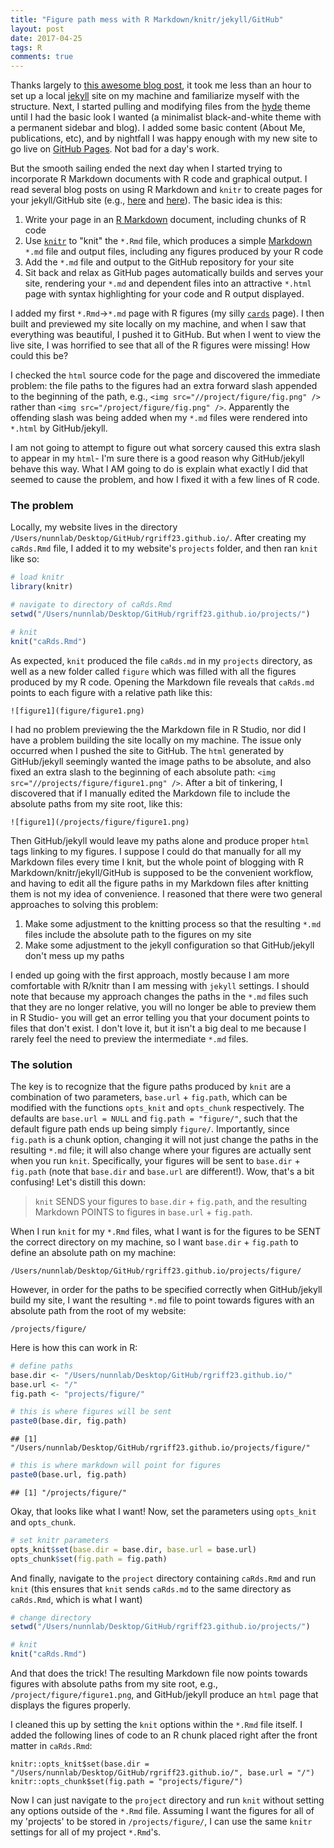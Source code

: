 ```yaml
---
title: "Figure path mess with R Markdown/knitr/jekyll/GitHub"
layout: post
date: 2017-04-25
tags: R
comments: true
---
```


Thanks largely to [this awesome blog post](http://programminghistorian.org/lessons/building-static-sites-with-jekyll-github-pages), it took me less than an hour to set up a local [jekyll](https://jekyllrb.com/) site on my machine and familiarize myself with the structure. Next, I started pulling and modifying files from the [hyde](https://github.com/poole/hyde) theme until I had the basic look I wanted (a minimalist black-and-white theme with a permanent sidebar and blog). I added some basic content (About Me, publications, etc), and by nightfall I was happy enough with my new site to go live on [GitHub Pages](https://pages.github.com/). Not bad for a day's work. 

But the smooth sailing ended the next day when I started trying to incorporate R Markdown documents with R code and graphical output. I read several blog posts on using R Markdown and `knitr` to create pages for your jekyll/GitHub site (e.g., [here](https://rgriff23.github.io/) and [here](https://nicolewhite.github.io/2015/02/07/r-blogging-with-rmarkdown-knitr-jekyll.html)). The basic idea is this: 

1. Write your page in an [R Markdown](http://rmarkdown.rstudio.com/) document, including chunks of R code
2. Use [`knitr`](https://yihui.name/knitr/) to "knit" the `*.Rmd` file, which produces a simple [Markdown](http://www.markdowntutorial.com/) `*.md` file and output files, including any figures produced by your R code
3. Add the `*.md` file and output to the GitHub repository for your site
4. Sit back and relax as GitHub pages automatically builds and serves your site, rendering your `*.md` and dependent files into an attractive `*.html` page with syntax highlighting for your code and R output displayed.

I added my first `*.Rmd`->`*.md` page with R figures (my silly [`cards`](https://rgriff23.github.io/projects/caRds) page). I then built and previewed my site locally on my machine, and when I saw that everything was beautiful, I pushed it to GitHub. But when I went to view the live site, I was horrified to see that all of the R figures were missing! How could this be?

I checked the `html` source code for the page and discovered the immediate problem: the file paths to the figures had an extra forward slash appended to the beginning of the path, e.g., `<img src="//project/figure/fig.png" />` rather than `<img src="/project/figure/fig.png" />`. Apparently the offending slash was being added when my `*.md` files were rendered into `*.html` by GitHub/jekyll. 

I am not going to attempt to figure out what sorcery caused this extra slash to appear in my `html`- I'm sure there is a good reason why GitHub/jekyll behave this way. What I AM going to do is explain what exactly I did that seemed to cause the problem, and how I fixed it with a few lines of R code.  

### The problem

Locally, my website lives in the directory `/Users/nunnlab/Desktop/GitHub/rgriff23.github.io/`. After creating my `caRds.Rmd` file, I added it to my website's `projects` folder, and then ran `knit` like so:


```r
# load knitr
library(knitr)

# navigate to directory of caRds.Rmd
setwd("/Users/nunnlab/Desktop/GitHub/rgriff23.github.io/projects/")

# knit
knit("caRds.Rmd")
```

As expected, `knit` produced the file `caRds.md` in my `projects` directory, as well as a new folder called `figure` which was filled with all the figures produced by my R code. Opening the Markdown file reveals that `caRds.md` points to each figure with a relative path like this:

```
![figure1](figure/figure1.png)
```

I had no problem previewing the the Markdown file in R Studio, nor did I have a problem building the site locally on my machine. The issue only occurred when I pushed the site to GitHub. The `html` generated by GitHub/jekyll seemingly wanted the image paths to be absolute, and also fixed an extra slash to the beginning of each absolute path: `<img src="//projects/figure/figure1.png" />`. After a bit of tinkering, I discovered that if I manually edited the Markdown file to include the absolute paths from my site root, like this:

```
![figure1](/projects/figure/figure1.png)
```

Then GitHub/jekyll would leave my paths alone and produce proper `html` tags linking to my figures. I suppose I could do that manually for all my Markdown files every time I knit, but the whole point of blogging with R Markdown/knitr/jekyll/GitHub is supposed to be the convenient workflow, and having to edit all the figure paths in my Markdown files after knitting them is not my idea of convenience. I reasoned that there were two general approaches to solving this problem:

1. Make some adjustment to the knitting process so that the resulting `*.md` files include the absolute path to the figures on my site
2. Make some adjustment to the jekyll configuration so that GitHub/jekyll don't mess up my paths

I ended up going with the first approach, mostly because I am more comfortable with R/knitr than I am messing with `jekyll` settings. I should note that because my approach changes the paths in the `*.md` files such that they are no longer relative, you will no longer be able to preview them in R Studio- you will get an error telling you that your document points to files that don't exist. I don't love it, but it isn't a big deal to me because I rarely feel the need to preview the intermediate `*.md` files.

### The solution

The key is to recognize that the figure paths produced by `knit` are a combination of two parameters, `base.url` + `fig.path`, which can be modified with the functions `opts_knit` and `opts_chunk` respectively. The defaults are `base.url = NULL` and `fig.path = "figure/"`, such that the default figure path ends up being simply `figure/`. Importantly, since `fig.path` is a chunk option, changing it will not just change the paths in the resulting `*.md` file; it will also change where your figures are actually sent when you run `knit`. Specifically, your figures will be sent to `base.dir` + `fig.path` (note that `base.dir` and `base.url` are different!). Wow, that's a bit confusing! Let's distill this down:

> `knit` SENDS your figures to `base.dir` + `fig.path`, and the resulting Markdown POINTS to figures in `base.url` + `fig.path`. 

When I run `knit` for my `*.Rmd` files, what I want is for the figures to be SENT the correct directory on my machine, so I want `base.dir` + `fig.path` to define an absolute path on my machine:

`/Users/nunnlab/Desktop/GitHub/rgriff23.github.io/projects/figure/`

However, in order for the paths to be specified correctly when GitHub/jekyll build my site, I want the resulting `*.md` file to point towards figures with an absolute path from the root of my website:

`/projects/figure/`

Here is how this can work in R:


```r
# define paths
base.dir <- "/Users/nunnlab/Desktop/GitHub/rgriff23.github.io/"
base.url <- "/"
fig.path <- "projects/figure/"

# this is where figures will be sent
paste0(base.dir, fig.path)
```

```
## [1] "/Users/nunnlab/Desktop/GitHub/rgriff23.github.io/projects/figure/"
```

```r
# this is where markdown will point for figures
paste0(base.url, fig.path)
```

```
## [1] "/projects/figure/"
```

Okay, that looks like what I want! Now, set the parameters using `opts_knit` and `opts_chunk`.


```r
# set knitr parameters
opts_knit$set(base.dir = base.dir, base.url = base.url)
opts_chunk$set(fig.path = fig.path) 
```

And finally, navigate to the `project` directory containing `caRds.Rmd` and run `knit` (this ensures that `knit` sends `caRds.md` to the same directory as `caRds.Rmd`, which is what I want)


```r
# change directory
setwd("/Users/nunnlab/Desktop/GitHub/rgriff23.github.io/projects/")

# knit
knit("caRds.Rmd") 
```

And that does the trick! The resulting Markdown file now points towards figures with absolute paths from my site root, e.g., `/project/figure/figure1.png`, and GitHub/jekyll produce an `html` page that displays the figures properly.

I cleaned this up by setting the `knit` options within the `*.Rmd` file itself. I added the following lines of code to an R chunk placed right after the front matter in `caRds.Rmd`:

```
knitr::opts_knit$set(base.dir = "/Users/nunnlab/Desktop/GitHub/rgriff23.github.io/", base.url = "/")
knitr::opts_chunk$set(fig.path = "projects/figure/")
```

Now I can just navigate to the `project` directory and run `knit` without setting any options outside of the `*.Rmd` file. Assuming I want the figures for all of my 'projects' to be stored in `/projects/figure/`, I can use the same `knitr` settings for all of my project `*.Rmd`'s. 
